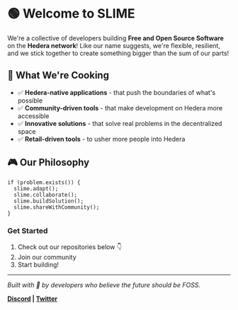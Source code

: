 # 🟢 Welcome to SLIME

We're a collective of developers building **Free and Open Source Software** on the **Hedera network**! Like our name suggests, we're flexible, resilient, and we stick together to create something bigger than the sum of our parts!

## 🧪 What We're Cooking

- ✅ **Hedera-native applications** - that push the boundaries of what's possible
- ✅ **Community-driven tools** - that make development on Hedera more accessible 
- ✅ **Innovative solutions** - that solve real problems in the decentralized space
- ✅ **Retail-driven tools** - to usher more people into Hedera

## 🎮 Our Philosophy

```
if (problem.exists()) {
  slime.adapt();
  slime.collaborate();
  slime.buildSolution();
  slime.shareWithCommunity();
}
```

### Get Started
1. Check out our repositories below 👇
2. Join our community
4. Start building!

---

*Built with 💚 by developers who believe the future should be FOSS.*

**[Discord](https://discord.gg/mXZtZzc7pb) | [Twitter](https://x.com/builtbyslime)**
